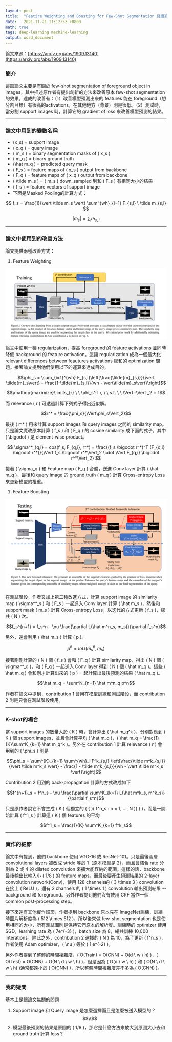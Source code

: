 ```yaml
---
layout: post  
title:  "Featire Weighting and Boosting for Few-Shot Segmentation 閱讀筆記"  
date:   2021-11-21 11:12:53 +0800  
math: true
tags: deep-learning machine-learning
output: word_document
---
```


論文來源：[https://arxiv.org/abs/1909.13140](https://arxiv.org/abs/1909.13140)

### 簡介

這篇論文主要是有關於 few-shot segmentation of foreground object in images，其中描述原作者有提出創新的方法來改善原本 few-shot segmentation 的效果。達成的改善有：（1）改善模型預測出來的 features 能在 foreground（想分割目標）有很高的activations，在其他地方（背景）則是很低。（2）測試時，當分割 support images 時，計算它的 gradient of loss 來改善模型預測的結果。

 - - -

### 論文中用到的變數名稱

* \(x_s\) = support image
* \( x_q \) = query image
* \( m_s \) = binary segmentation masks of \( x_s \) 
* \( m_q \) = binary ground truth
* \(\hat m_q \) = predicted query mask
* \( F_s \) = feature maps of \( x_s \) output from backbone
* \( F_q \) = feature maps of \( x_q \) output from backbone
* \( \tilde m_s \) = \( m_s \) down_sampled 到和 \( F_s \) 有相同大小的結果 
* \( f_s \) = feature vectors of support image
* 下面是Masked Pooling的計算方式：
  
$$ f_s = \frac{1}{\vert \tilde m_s \vert} \sum^{wh}_{i=1} F_{s,i} \ \tilde m_{s,i} $$

$$ \vert \tilde m_s \vert = \sum_i \tilde m_{s,i} $$

 - - -

### 論文中使用到的改善方法

論文提供兩種改善方式：

1. Feature Weighting

![](../images/few-shot-contribution1.png)
   
論文中使用一種 regularization，提高 foreground 的 feature activations 並同時降低 background 的 feature activation。這讓 regularization 成為一個最大化 relevant differences between feautures activations 總和的 optimization 問題。接著論文提到他們使用以下的運算來達成目的。
   
$$\phi_s = \sum_{i=1}^{wh} F_{s,i}\left[\frac{\tilde{m}_{s,i}}{\vert \tilde{m}_s\vert} - \frac{1-\tilde{m}_{s,i}}{wh - \vert\tilde{m}_s\vert}\right]$$

$$\mathop{maximize}\limits_{r} \ \  \phi_s^T r, \ \ s.t. \ \ \Vert r\Vert _2 = 1$$

而 relevance \( r \) 可透過計算下列式子得出近似解。

$$r^* = \frac{\phi_s}{\Vert\phi_s\Vert_2}$$

最後 \( r^* \) 用來計算 support images 和 query images 之間的 similarity map。只是論文魔改原本計算 \( f_s \) 和 \( F_q \) 的 cosine similarity 成下面的式子，其中 \( \bigodot \) 是 element-wise product。

$$ \sigma^*_{q,i} = cos(f_s, F_{q,i}, r^*) = \frac{(f_s \bigodot r^*)^T (F_{q,i} \bigodot r^*)}{\Vert f_s \bigodot r^*\Vert_2 \cdot \Vert F_{q,i} \bigodot r^*\Vert_2} $$

接著 \( \sigma_q \) 和 Feature map \( F_q \) 合體，送進 Conv layer 計算 \( \hat m_q \)，最後和 query image 的 ground truth \( m_q \) 計算 Cross-entropy Loss 來更新模型的權重。

1. Feature Boosting

![](../images/few-shot-contribution2.png)

在測試階段，作者又加上第二種改進方式，計算 support image 的 similarity map \( \sigma^*_s \) 和 \( F_s \) 一起進入 Conv layer 計算 \( \hat m_s \)，然後和 support mask \( m_s \) 計算 Cross-entropy Loss，以迭代的方式更新 \( f_s \)，總共 \( N \) 次。

$$f_s^{n+1} = f_s^n - \nu \frac{\partial L(\hat m^n_s, m_s)}{\partial f_s^n}$$

另外，還會利用 \( \hat m_s \) 計算 \( p \)。

$$p^n = IoU(\hat m_s^n, m_s)$$

接著剛剛計算的 \( N \) 個 \( f_s \) 會和 \( F_q \) 計算 similarity map，得出 \( N \) 個 \( \sigma^*_q \)，和 \( F_q \) 一起送入 Conv layer 得到 \( N \) 個 \( \hat m_q \)。這些 \( \hat m_q \) 會和剛才計算出來的 \( p \) 一起計算出最後預測的結果 \( \hat m_q \)。

$$\hat m_q = \sum^N_{n=1} \hat m^n_q p^n$$

作者在論文中提到，contribution 1 會用在模型訓練和測試階段，而 contribution 2 則是只會在測試階段使用。

---

### K-shot的場合

當 support images 的數量大於 \( K \) 時，會計算出 \( \hat m_q^k \)，分別對應到 \( K \) 個 support images，並且會計算平均 \( \hat m_q \)，\( \hat m_q = \frac{1}{K}\sum^K_{k=1} \hat m_q^k \)。另外在 contribution 1 計算 relevance \( r \) 會用到的 \( \phi_s \) 則是

$$\phi_s = \sum^{K}_{k=1} \sum^{wh}_i F^k_{s,i} \left[\frac{\tilde m^k_{s,i}}{\vert \tilde m^k_s  \vert} - \frac{1 - \tilde m^k_{s,i}}{wh - \vert \tilde m^k_s \vert}\right]$$

Contribution 2 用到的 back-propagation 計算的方式改成如下

$$f^{n+1}_s = f^n_s - \nu \frac{\partial \sum^K_{k=1}  L(\hat m^k_s, m^k_s)}{\partial f_s^n}$$

只是原作者說它不會生成 \( K \) 個獨立的 \( \{ \)\( f^n_s : n = 1, ..., N \)\( \} \)，而是一開始計算 \( f^1_s \) 計算這 \( K \) 個 features 的平均

$$f^1_s = \frac{1}{K} \sum^K_{k=1} f^k_s$$

---

 ### 實作的細節

 論文中有提到，他們 backbone 使用 VGG-16 或 ResNet-101。只是最後兩層 convolutional layers 被改成 stride 等於 1（原本模型是 2），而且會結合 rate 分別為 2 或 4 的 dilated convolution 來擴大能容納的範圍。這樣的話，backbone 最後輸出比輸入小 \( 1/8 \) 的 feature maps。而最後要產生預測結果的 2-layer convolution network(Conv)，使用 128 channels的 \( 3 \times 3 \) convolution 在接上 \( ReLU \)，還有 2 channels 的 \( 1 \times 1 \) convolution 輸出預測結果 -- background 和 foreground。另外作者提到他們沒有使用 CRF 當作一個 common post-processing step。

 接下來還有其他實作細節，作者提到 backbone 原本先在 ImageNet訓練，訓練時圖片解析度為 \( 512 \times 512 \)，所以後來做 few-shot segmentation 也是使用相同的大小，所有測試圖則是保持它們原本的解析度。訓練時的 optimizer 使用 SGD，learning rate 為 \( 7e^{-3} \)，batch size 為 8，總共訓練 10,000 interations。除此之外，contribution 2 選擇的 \( N \) 為 10，為了更新 \( f^n_s \)，作者使用 Adam optimizer，\( \nu \) 等於 \( 1 e^{-2} \)。

 另外作者提到了整體的時間複雜度，\( O(Train) = O(CNN) + O(d \ w \ h) \)，\( O(Test) = O(CNN) + O(N \ d \ w \ h) \)，但是因為 \( O(d \ w \ h) \) 和 \( O(N \ d \ w \ h) \)通常都遠小於 \( O(CNN) \)，所以整體時間複雜度差不多為 \( O(CNN) \)。

 ---

 ### 我的疑問
 
 基本上是跟論文無關的問題

 1. Support image 和 Query image 是怎麼選擇而且是怎麼被送入模型的？
 $$\\$$
 2. 模型最後預測的結果是原圖的 \( 1/8 \)，那它是什麼方法來放大到原圖大小去和 ground truth 計算 loss？

